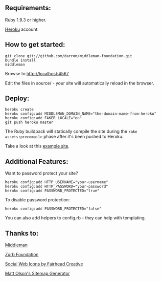 ## Requirements:

Ruby 1.9.3 or higher.

[Heroku](http://www.heroku.com) account.

## How to get started:

```
git clone git://github.com/darron/middleman-foundation.git
bundle install
middleman
```

Browse to [http://localhost:4567](http://localhost:4567)

Edit the files in source/ - your site will automatically reload in the browser.

## Deploy:

```
heroku create
heroku config:add MIDDLEMAN_DOMAIN_NAME="the-domain-name-from-heroku"
heroku config:add FAKER_LOCALE="en"
git push heroku master
```

The Ruby buildpack will statically compile the site during the `rake assets:precompile` phase after it's been pushed to Heroku.

Take a look at this [example site](http://middleman-foundation.herokuapp.com).

## Additional Features:

Want to password protect your site?

```
heroku config:add HTTP_USERNAME="your-username"
heroku config:add HTTP_PASSWORD="your-password"
heroku config:add PASSWORD_PROTECTED="true"
```

To disable password protection:

```
heroku config:add PASSWORD_PROTECTED="false"
```

You can also add helpers to config.rb - they can help with templating.

## Thanks to:

[Middleman](http://middlemanapp.com/)

[Zurb Foundation](http://foundation.zurb.com/)

[Social Web Icons by Fairhead Creative](http://zurb.com/playground/social-webicons)

[Matt Olson's Sitemap Generator](https://github.com/mattolson/middleman-zurb-template)
